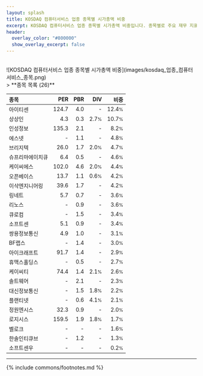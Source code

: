 ```yaml
---
layout: splash
title: KOSDAQ 컴퓨터서비스 업종 종목별 시가총액 비중
excerpt: KOSDAQ 컴퓨터서비스 업종 종목별 시가총액 비중입니다. 종목별로 주요 재무 지표를 함께 표시합니다.
header:
  overlay_color: "#800000"
  show_overlay_excerpt: false
---
```

<br>
![KOSDAQ 컴퓨터서비스 업종 종목별 시가총액 비중](images/kosdaq_업종_컴퓨터서비스_종목.png)
<br>
> **종목 목록 (26)**<a id="list"></a>

| **종목** | **PER** | **PBR** | **DIV** | **비중** |
| :------- | ------: | ------: | ------: | -------: |
| 아이티센 | 124.7 | 4.0 | - | 12.4<small>%</small> |
| 상상인 | 4.3 | 0.3 | 2.7<small>%</small> | 10.7<small>%</small> |
| 인성정보 | 135.3 | 2.1 | - | 8.2<small>%</small> |
| 에스넷 | - | 1.1 | - | 4.8<small>%</small> |
| 브리지텍 | 26.0 | 1.7 | 2.0<small>%</small> | 4.7<small>%</small> |
| 슈프리마에이치큐 | 6.4 | 0.5 | - | 4.6<small>%</small> |
| 케이씨에스 | 102.0 | 4.6 | 2.0<small>%</small> | 4.4<small>%</small> |
| 오픈베이스 | 13.7 | 1.1 | 0.6<small>%</small> | 4.2<small>%</small> |
| 이삭엔지니어링 | 39.6 | 1.7 | - | 4.2<small>%</small> |
| 링네트 | 5.7 | 0.7 | - | 3.6<small>%</small> |
| 리노스 | - | 0.9 | - | 3.6<small>%</small> |
| 큐로컴 | - | 1.5 | - | 3.4<small>%</small> |
| 소프트센 | 5.1 | 0.9 | - | 3.4<small>%</small> |
| 쌍용정보통신 | 4.9 | 1.0 | - | 3.1<small>%</small> |
| BF랩스 | - | 1.4 | - | 3.0<small>%</small> |
| 아이크래프트 | 91.7 | 1.4 | - | 2.9<small>%</small> |
| 휴맥스홀딩스 | - | 0.5 | - | 2.7<small>%</small> |
| 케이씨티 | 74.4 | 1.4 | 2.1<small>%</small> | 2.6<small>%</small> |
| 솔트웨어 | - | 2.1 | - | 2.3<small>%</small> |
| 대신정보통신 | - | 1.5 | 1.8<small>%</small> | 2.2<small>%</small> |
| 플랜티넷 | - | 0.6 | 4.1<small>%</small> | 2.1<small>%</small> |
| 정원엔시스 | 32.3 | 0.9 | - | 2.0<small>%</small> |
| 로지시스 | 159.5 | 1.9 | 1.8<small>%</small> | 1.7<small>%</small> |
| 벨로크 | - | - | - | 1.6<small>%</small> |
| 한솔인티큐브 | - | 1.2 | - | 1.3<small>%</small> |
| 소프트센우 | - | - | - | 0.2<small>%</small> |

---
{% include commons/footnotes.md %}